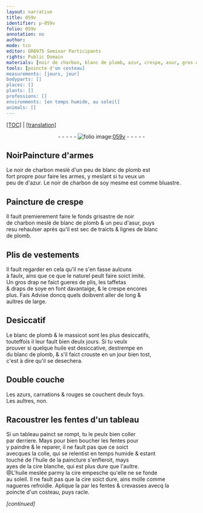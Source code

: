 ```yaml
---
layout: narrative
title: 059v
identifier: p-059v
folio: 059v
annotation: no
author:
mode: tcn
editor: GR8975 Seminar Participants
rights: Public Domain
materials: [noir de charbon, blanc de plomb, azur, crespe, asur, gros drap, taffetas, draps de soye, massicot, huile, azurs, coller, colle, cire blanche, cire]
tools: [poincte d'un costeau]
measurements: [jours, jour]
bodyparts: []
places: []
plants: []
professions: []
environments: [en temps humide, au soleil]
animals: []
---
```


 <p><a href="{{ site.baseurl }}/normalized/">[TOC]</a> | <a href="{{ site.baseurl }}/texts/p-059v_tl/" target="_blank">[translation]</a></p><div class="folio" align="center">- - - - - <a href="http://gallica.bnf.fr/ark:/12148/btv1b10500001g/f124.item" target="_blank"><img src="https://cu-mkp.github.io/2017-workshop-edition/assets/photo-icon.png" alt="folio image: " style="display:inline-block; margin-bottom:-3px;"/>059v</a> - - - - - </div>  
  

## <span class="del">Noir</span>Paincture d'armes

 
Le <span class="m">noir de charbon</span> meslé d'un peu de <span class="m">blanc de plomb</span> est<br/> fort propre pour faire les armes, y meslant si tu veux un<br/> peu <span class="del">de <span class="ill"></span></span> d'<span class="m">azur</span>. Le <span class="m"><span class="add">noir de</span> charbon</span> de soy mesme est co<span class="exp">mm</span>e bluastre.

 
  

## Paincture de <span class="m">crespe</span>

 
Il fault premierement faire le fonds grisastre de <span class="m">noir<br/> de charbon</span> meslé de <span class="m">blanc de plomb</span> & un peu d'<span class="m">asur</span>, puys<br/> <span class="del">resu</span> rehaulser aprés qu'il est sec de traicts & lignes de <span class="m">blanc<br/> de plomb</span>.
 
 
  

## Plis de vestements

 
 Il fault regarder en cela qu'il ne s'en fasse aulcuns<br/> à faulx, ains que ce que le naturel peult faire soict imité.<br/> Un <span class="m">gros drap</span> ne faict gueres de plis, les <span class="m">taffetas</span><br/> & <span class="m">draps de soye</span> en font davantaige, & le <span class="m">crespe</span> encores<br/> plus. <span class="del">Fais</span> Advise doncq quels doibvent aller de long &<br/> aultres de large.
 
 
  

## Desiccatif

 
Le <span class="m">blanc de plomb</span> & le <span class="m">massicot</span> sont les plus desiccatifs,<br/> touteffois il leur fault bien deulx <span class="ms"><span class="tmp">jours</span></span>. Si tu veulx<br/> prouver si quelque <span class="m">huile</span> est desiccative, destrempe en<br/> du <span class="m">blanc de plomb</span>, & s'il faict crouste <span class="del">en un <span class="ms"><span class="tmp">jour</span></span></span> bien tost,<br/> c'est à dire qu'il se desechera.

 
  

## Double couche

 
 Les <span class="m">azurs</span>, carnations & rouges se couchent deulx foys.<br/> Les aultres, non.
 
 
  

## Racoustrer les fentes d'un tableau

 
Si un tableau painct se rompt, tu le peulx bien <span class="m">coller</span><br/> par derriere. Mays pour bien boucher les fentes pour<br/> y paindre & le reparer, il ne fault pas que ce soict<br/> avecques la <span class="m">colle</span>, qui se relentist <span class="env">en temps humide</span> & esta<span class="exp">n</span>t<br/> touché de l'<span class="m">huile</span> de la paincture s'enfleroit, mays<br/> ayes de la <span class="m">cire blanche</span>, qui est plus dure que l'aultre.<br/> @L'<span class="m">huile</span> meslée parmy la <span class="m">cire</span> empesche qu'elle ne se fonde<br/> <span class="env">au soleil</span>. Il ne fault pas que la <span class="m">cire</span> soict dure, ains molle co<span class="exp">mm</span>e<br/> nagueres refroidie. Aplique la par les fentes & crevasses avecq la<br/> <span class="tl">poincte d'un costeau</span>, puys racle.
 
*[continued]*
 
 